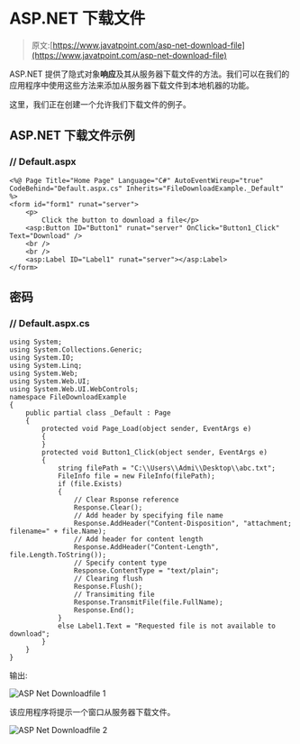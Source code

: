 # ASP.NET 下载文件

> 原文:[https://www.javatpoint.com/asp-net-download-file](https://www.javatpoint.com/asp-net-download-file)

ASP.NET 提供了隐式对象**响应**及其从服务器下载文件的方法。我们可以在我们的应用程序中使用这些方法来添加从服务器下载文件到本地机器的功能。

这里，我们正在创建一个允许我们下载文件的例子。

## ASP.NET 下载文件示例

### // Default.aspx

```
<%@ Page Title="Home Page" Language="C#" AutoEventWireup="true" 
CodeBehind="Default.aspx.cs" Inherits="FileDownloadExample._Default" %>
<form id="form1" runat="server">
    <p>
        Click the button to download a file</p>
    <asp:Button ID="Button1" runat="server" OnClick="Button1_Click" Text="Download" />
    <br />
    <br />
    <asp:Label ID="Label1" runat="server"></asp:Label>
</form>

```

## 密码

### // Default.aspx.cs

```
using System;
using System.Collections.Generic;
using System.IO;
using System.Linq;
using System.Web;
using System.Web.UI;
using System.Web.UI.WebControls;
namespace FileDownloadExample
{
    public partial class _Default : Page
    {
        protected void Page_Load(object sender, EventArgs e)
        {
        }
        protected void Button1_Click(object sender, EventArgs e)
        {
            string filePath = "C:\\Users\\Admi\\Desktop\\abc.txt";
            FileInfo file = new FileInfo(filePath);
            if (file.Exists)
            {
                // Clear Rsponse reference
                Response.Clear();
                // Add header by specifying file name
                Response.AddHeader("Content-Disposition", "attachment; filename=" + file.Name);
                // Add header for content length
                Response.AddHeader("Content-Length", file.Length.ToString());
                // Specify content type
                Response.ContentType = "text/plain";
                // Clearing flush
                Response.Flush();
                // Transimiting file
                Response.TransmitFile(file.FullName);
                Response.End();
            }
            else Label1.Text = "Requested file is not available to download";
        }
    }
}

```

输出:

![ASP Net Downloadfile 1](../Images/d6143c7bed9f8707eb29aa126655d77e.png)

该应用程序将提示一个窗口从服务器下载文件。

![ASP Net Downloadfile 2](../Images/1486378953b637e625784e03caa7d3f8.png)
